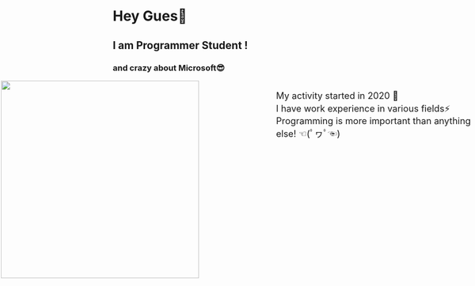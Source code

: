 <h1>Hey Gues👋</h1>
<h2>I am Programmer Student !</h2>
<h3>and crazy about Microsoft😎</h3>
<img src="https://www.careerguide.com/career/wp-content/uploads/2021/05/microsoft.gif" alt="" width="400"
    style="position: absolute;left: 2;">
<p style="line-height: 1.4em;width: 400;font-size: 1.3em;position: absolute; right: 2;">
    My activity started in 2020 🚀<br>
    I have work experience in various fields⚡<br>
    Programming is more important than anything else! ☜(ﾟヮﾟ☜)
</p>
